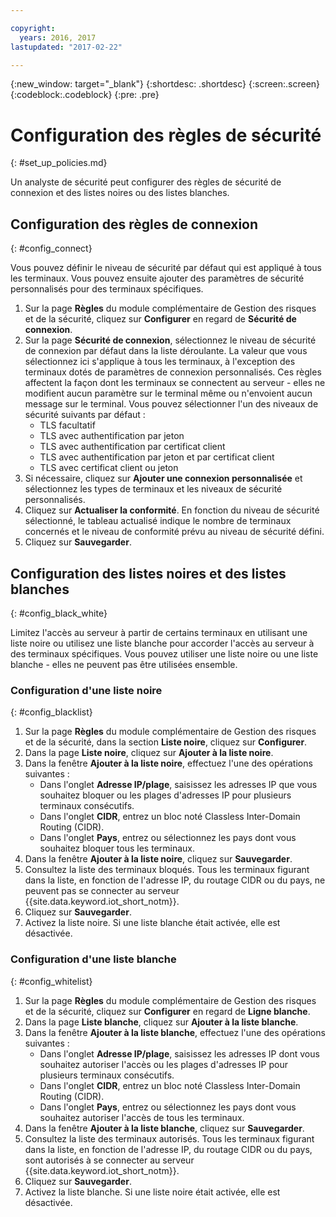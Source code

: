 ```yaml
---

copyright:
  years: 2016, 2017
lastupdated: "2017-02-22"

---
```


{:new_window: target="\_blank"}
{:shortdesc: .shortdesc}
{:screen:.screen}
{:codeblock:.codeblock}
{:pre: .pre}

# Configuration des règles de sécurité
{: #set_up_policies.md}

Un analyste de sécurité peut configurer des règles de sécurité de connexion et des listes noires ou des listes blanches.

## Configuration des règles de connexion
{: #config_connect}

Vous pouvez définir le niveau de sécurité par défaut qui est appliqué à tous les terminaux. Vous pouvez ensuite ajouter des paramètres de sécurité personnalisés pour des terminaux spécifiques.

1. Sur la page **Règles** du module complémentaire de Gestion des risques et de la sécurité, cliquez sur **Configurer** en regard de **Sécurité de connexion**.
2. Sur la page **Sécurité de connexion**, sélectionnez le niveau de sécurité de connexion par défaut dans la liste déroulante. La valeur que vous sélectionnez ici s'applique à tous les terminaux, à l'exception des terminaux dotés de paramètres de connexion personnalisés. Ces règles affectent la façon dont les terminaux se connectent au serveur - elles ne modifient aucun paramètre sur le terminal même ou n'envoient aucun message sur le terminal. Vous pouvez sélectionner l'un des niveaux de sécurité suivants par défaut :
    - TLS facultatif
    - TLS avec authentification par jeton
    - TLS avec authentification par certificat client
    - TLS avec authentification par jeton et par certificat client
    - TLS avec certificat client ou jeton
3. Si nécessaire, cliquez sur **Ajouter une connexion personnalisée** et sélectionnez les types de terminaux et les niveaux de sécurité personnalisés. 
3. Cliquez sur **Actualiser la conformité**. En fonction du niveau de sécurité sélectionné, le tableau actualisé indique le nombre de terminaux concernés et le niveau de conformité prévu au niveau de sécurité défini.
4. Cliquez sur **Sauvegarder**.  

## Configuration des listes noires et des listes blanches
{: #config_black_white}

Limitez l'accès au serveur à partir de certains terminaux en utilisant une liste noire ou utilisez une liste blanche pour accorder l'accès au serveur à des terminaux spécifiques. Vous pouvez utiliser une liste noire ou une liste blanche - elles ne peuvent pas être utilisées ensemble.

### Configuration d'une liste noire
{: #config_blacklist}

1. Sur la page **Règles** du module complémentaire de Gestion des risques et de la sécurité, dans la section **Liste noire**, cliquez sur **Configurer**.
2. Dans la page **Liste noire**, cliquez sur **Ajouter à la liste noire**.
3. Dans la fenêtre **Ajouter à la liste noire**, effectuez l'une des opérations suivantes :
    - Dans l'onglet **Adresse IP/plage**, saisissez les adresses IP que vous souhaitez bloquer ou les plages d'adresses IP pour plusieurs terminaux consécutifs.
    - Dans l'onglet **CIDR**, entrez un bloc noté Classless Inter-Domain Routing (CIDR).
    - Dans l'onglet **Pays**, entrez ou sélectionnez les pays dont vous souhaitez bloquer tous les terminaux.
4. Dans la fenêtre **Ajouter à la liste noire**, cliquez sur **Sauvegarder**.
5. Consultez la liste des terminaux bloqués. Tous les terminaux figurant dans la liste, en fonction de l'adresse IP, du routage CIDR ou du pays, ne peuvent pas se connecter au serveur {{site.data.keyword.iot_short_notm}}.
6. Cliquez sur **Sauvegarder**.
7. Activez la liste noire. Si une liste blanche était activée, elle est désactivée. 

### Configuration d'une liste blanche
{: #config_whitelist}

1. Sur la page **Règles** du module complémentaire de Gestion des risques et de la sécurité, cliquez sur **Configurer** en regard de **Ligne blanche**.
2. Dans la page **Liste blanche**, cliquez sur **Ajouter à la liste blanche**.
3. Dans la fenêtre **Ajouter à la liste blanche**, effectuez l'une des opérations suivantes :
    - Dans l'onglet **Adresse IP/plage**, saisissez les adresses IP dont vous souhaitez autoriser l'accès ou les plages d'adresses IP pour plusieurs terminaux consécutifs.
    - Dans l'onglet **CIDR**, entrez un bloc noté Classless Inter-Domain Routing (CIDR).
    - Dans l'onglet **Pays**, entrez ou sélectionnez les pays dont vous souhaitez autoriser l'accès de tous les terminaux.
4. Dans la fenêtre **Ajouter à la liste blanche**, cliquez sur **Sauvegarder**.
5. Consultez la liste des terminaux autorisés. Tous les terminaux figurant dans la liste, en fonction de l'adresse IP, du routage CIDR ou du pays, sont autorisés à se connecter au serveur {{site.data.keyword.iot_short_notm}}.
6. Cliquez sur **Sauvegarder**.
7. Activez la liste blanche. Si une liste noire était activée, elle est désactivée. 
